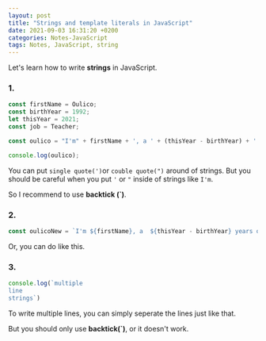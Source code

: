 ```yaml
---
layout: post
title: "Strings and template literals in JavaScript"
date: 2021-09-03 16:31:20 +0200
categories: Notes-JavaScript
tags: Notes, JavaScript, string
---
```


Let's learn how to write **strings** in JavaScript.



### 1. 

``` js
const firstName = Oulico;
const birthYear = 1992;
let thisYear = 2021;
const job = Teacher;

const oulico = "I'm" + firstName + ', a ' + (thisYear - birthYear) + ' years old ' + job + '!';

console.log(oulico);
```



You can put `single quote(')`or `couble quote(")` around of strings. But you should be careful when you put `'` or `"` inside of strings like `I'm`. 

So I recommend to use **backtick (`)**.



### 2.

``` js
const oulicoNew = `I'm ${firstName}, a  ${thisYear - birthYear} years old ${job}!`
```

Or, you can do like this.



### 3.

```js
console.log(`multiple
line
strings`)
```



To write multiple lines, you can simply seperate the lines just like that.

But you should only use **backtick(`)**, or it doesn't work.



 

